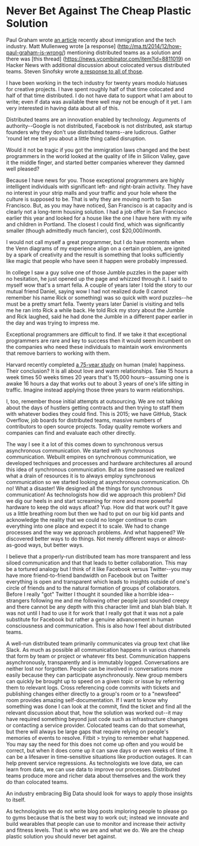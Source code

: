 # Never Bet Against The Cheap Plastic Solution

Paul Graham wrote [an article](http://paulgraham.com/95.html) recently about
immigration and the tech industry. Matt Mullenweg wrote [a response]
(http://ma.tt/2014/12/how-paul-graham-is-wrong/) mentioning distributed teams
as a solution and there was [this thread]
(https://news.ycombinator.com/item?id=8811019) on Hacker News with additional
discussion about colocated versus distributed teams. Steven Sinofsky wrote
[a response to all of those](http://blog.learningbyshipping.com/2014/12/30/why-remote-engineering-is-so-difficult/).

I have been working in the tech industry for twenty years modulo hiatuses for
creative projects. I have spent roughly half of that time colocated and half of
that time distributed. I do not have data to support what I am about to write;
even if data was available there well may not be enough of it yet. I am very
interested in having data about all of this.

Distributed teams are an innovation enabled by technology. Arguments of
authority--Google is not distributed, Facebook is not distributed, ask startup
founders why they don't use distributed teams--are ludicrous. Gather 'round let
me tell you about a little thing called disruption.

Would it not be tragic if you got the immigration laws changed and the best
programmers in the world looked at the quality of life in Silicon Valley, gave
it the middle finger, and started better companies wherever they damned well
pleased?

Because I have news for you. Those exceptional programmers are highly
intelligent individuals with significant left- and right-brain activity. They
have no interest in your strip malls and your traffic and your hole where the
culture is supposed to be. That is why they are moving north to San Francisco.
But, as you may have noticed, San Francisco is at capacity and is clearly not a
long-term housing solution. I had a job offer in San Francisco earlier this
year and looked for a house like the one I have here with my wife and children
in Portland. The closest I could find, which was significantly smaller (though
admittedly much fancier), cost $20,000/month.

I would not call myself a great programmer, but I do have moments when the Venn
diagrams of my experience align on a certain problem, are ignited by a spark of
creativity and the result is something that looks sufficiently like magic that
people who have seen it happen were probably impressed.

In college I saw a guy solve one of those Jumble puzzles in the paper with no
hesitation, he just opened up the page and whizzed through it. I said to myself
wow that's a smart fella. A couple of years later I told the story to our
mutual friend Daniel, saying wow I had not realized dude (I cannot remember his
name Rick or something) was so quick with word puzzles--he must be a pretty
smart fella. Twenty years later Daniel is visiting and tells me he ran into
Rick a while back. He told Rick my story about the Jumble and Rick laughed,
said he had done the Jumble in a different paper earlier in the day and was
trying to impress me.

Exceptional programmers are difficult to find. If we take it that exceptional
programmers are rare and key to success then it would seem incumbent on the
companies who need these individuals to maintain work environments that remove
barriers to working with them.

Harvard recently completed [a 75-year
study](http://en.wikipedia.org/wiki/rant_Study) on human (male)
happiness. Their conclusion? It is all about love and warm relationships. Take
15 hours a week times 50 weeks times 20 years that's 15,000 hours--assuming one
is awake 16 hours a day that works out to about 3 years of one's life sitting
in traffic. Imagine instead applying those three years to warm relationships.

I, too, remember those initial attempts at outsourcing. We are not talking
about the days of hustlers getting contracts and then trying to staff them with
whatever bodies they could find. This is 2015; we have GitHub, Stack Overflow,
job boards for distributed teams, massive numbers of contributors to open
source projects. Today quality remote workers and companies can find and
evaluate each other directly.

The way I see it a lot of this comes down to synchronous versus asynchronous
communication. We started with synchronous communication. Webuilt empires on
synchronous communication, we developed techniques and processes and hardware
architectures all around this idea of synchronous communication. But as time
passed we realized what a drain of resources it is to always employ synchronous
communication so we started looking at asynchronous communication. Oh no! What
a disaster! We designed all the things for synchronous communication! As
technologists how did we approach this problem? Did we dig our heels in and
start screaming for more and more powerful hardware to keep the old ways
afloat? Yup.  How did that work out? It gave us a little breathing room but
then we had to put on our big kid pants and acknowledge the reality that we
could no longer continue to cram everything into one place and expect it to
scale. We had to change processes and the way we approach problems. And what
happened? We discovered better ways to do things. Not merely different ways or
almost-as-good ways, but better ways.

I believe that a properly-run distributed team has more transparent and less
siloed communication and that that leads to better collaboration. This may be a
tortured analogy but I think of it like Facebook versus Twitter--you may have
more friend-to-friend bandwidth on Facebook but on Twitter everything is open
and transparent which leads to insights outside of one's circle of friends and
to the natural formation of groups of collaborators. Before I really "got"
Twitter I thought it sounded like a horrible idea--strangers following me and
me following other people just sounded creepy and there cannot be any depth
with this character limit and blah blah blah. It was not until I had to use it
for work that I really got that it was not a pale substitute for Facebook but
rather a genuine advancement in human consciousness and communication. This is
also how I feel about distributed teams.

A well-run distributed team primarily communicates via group text chat like
Slack. As much as possible all communication happens in various channels that
form by team or project or whatever fits best. Communication happens
asynchronously, transparently and is immutably logged. Conversations are
neither lost nor forgotten. People can be involved in conversations more easily
because they can participate asynchronously. New group members can quickly be
brought up to speed on a given topic or issue by referring them to relevant
logs. Cross referencing code commits with tickets and publishing changes either
directly to a group's room or to a "newsfeed" room provides amazing
self-documentation. If I want to know why something was done I can look at the
commit, find the ticket and find all the relevant discussion about that, how
the solution was worked out--it may have required something beyond just code
such as infrastructure changes or contacting a service provider. Colocated
teams can do that somewhat, but there will always be large gaps that require
relying on people's memories of events to resolve.  Fitbit > trying to remember
what happened. You may say the need for this does not come up often and you
would be correct, but when it does come up it can save days or even weeks of
time. It can be a lifesaver in time-sensitive situations like production
outages. It can help prevent service regressions. As technologists we love
data, we can learn from data, we can use data to improve our processes.
Distributed teams produce more and richer data about themselves and the work
they do than colocated teams.

An industry embracing Big Data should look for ways to apply those insights to
itself.

As technologists we do not write blog posts imploring people to please go to
gyms because that is the best way to work out; instead we innovate and build
wearables that people can use to monitor and increase their activity and
fitness levels.  That is who we are and what we do. We are the cheap plastic
solution you should never bet against.
